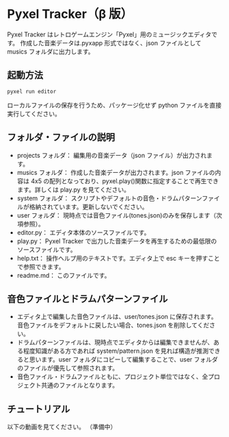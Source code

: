 # Pyxel Tracker（β 版）

Pyxel Tracker はレトロゲームエンジン「Pyxel」用のミュージックエディタです。
作成した音楽データは.pyxapp 形式ではなく、json ファイルとして musics フォルダに出力します。

## 起動方法

```
pyxel run editor
```

ローカルファイルの保存を行うため、パッケージ化せず python ファイルを直接実行してください。

## フォルダ・ファイルの説明

- projects フォルダ： 編集用の音楽データ（json ファイル）が出力されます。
- musics フォルダ： 作成した音楽データが出力されます。json ファイルの内容は 4x5 の配列となっており、pyxel.play()関数に指定することで再生できます。詳しくは play.py を見てください。
- system フォルダ： スクリプトやデフォルトの音色・ドラムパターンファイルが格納されています。更新しないでください。
- user フォルダ： 現時点では音色ファイル(tones.json)のみを保存します（次項参照）。
- editor.py： エディタ本体のソースファイルです。
- play.py： Pyxel Tracker で出力した音楽データを再生するための最低限のソースファイルです。
- help.txt： 操作ヘルプ用のテキストです。エディタ上で esc キーを押すことで参照できます。
- readme.md： このファイルです。

## 音色ファイルとドラムパターンファイル

- エディタ上で編集した音色ファイルは、user/tones.json に保存されます。音色ファイルをデフォルトに戻したい場合、tones.json を削除してください。
- ドラムパターンファイルは、現時点でエディタからは編集できませんが、ある程度知識がある方であれば system/pattern.json を見れば構造が推測できると思います。user フォルダにコピーして編集することで、user フォルダのファイルが優先して参照されます。
- 音色ファイル・ドラムファイルともに、プロジェクト単位ではなく、全プロジェクト共通のファイルとなります。

## チュートリアル

以下の動画を見てください。
（準備中）
